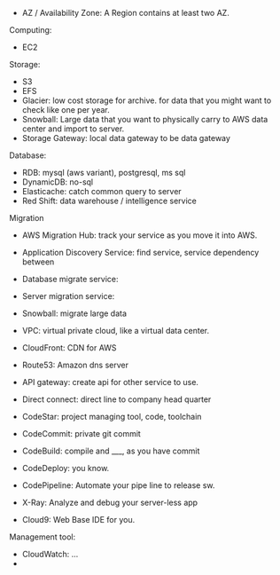 

* AZ / Availability Zone: A Region contains at least two AZ.


Computing:
* EC2


Storage:
* S3
* EFS
* Glacier: low cost storage for archive. for data that you might want to check like one per year.
* Snowball: Large data that you want to physically carry to AWS data center and import to server.
* Storage Gateway: local data gateway to be data gateway

Database:
* RDB: mysql (aws variant), postgresql, ms sql
* DynamicDB: no-sql
* Elasticache: catch common query to server
* Red Shift: data warehouse / intelligence service

Migration
* AWS Migration Hub: track your service as you move it into AWS.
* Application Discovery Service: find service, service dependency between 
* Database migrate service: 
* Server migration service:
* Snowball: migrate large data


* VPC: virtual private cloud, like a virtual data center.
* CloudFront: CDN for AWS
* Route53: Amazon dns server
* API gateway: create api for other service to use.
* Direct connect: direct line to company head quarter


* CodeStar: project managing tool, code, toolchain
* CodeCommit: private git commit
* CodeBuild: compile and ___, as you have commit
* CodeDeploy: you know.
* CodePipeline: Automate your pipe line to release sw.
* X-Ray: Analyze and debug your server-less app

* Cloud9: Web Base IDE for you.

Management tool:
* CloudWatch: ...
* 
